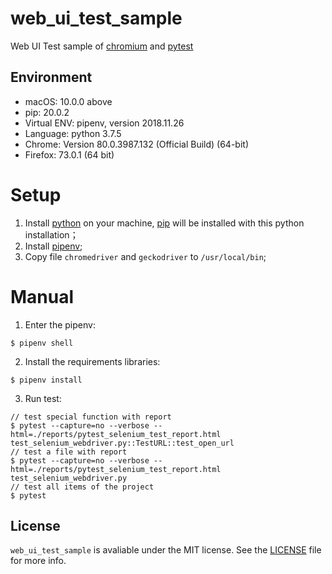 # web_ui_test_sample
Web UI Test sample of [chromium](https://www.chromium.org/) and [pytest](https://docs.pytest.org/en/latest/)


## Environment

* macOS: 10.0.0 above
* pip: 20.0.2
* Virtual ENV: pipenv, version 2018.11.26
* Language: python 3.7.5
* Chrome: Version 80.0.3987.132 (Official Build) (64-bit)
* Firefox: 73.0.1 (64 bit)

# Setup
1. Install [python](https://www.python.org/) on your machine, [pip](https://pypi.org/project/pip/) will be installed with this python installation；
2. Install [pipenv](https://github.com/pypa/pipenv);
3. Copy file `chromedriver` and `geckodriver` to `/usr/local/bin`;

# Manual
1. Enter the pipenv:
```shell
$ pipenv shell
```
2. Install the requirements libraries:
```shell
$ pipenv install
```
3. Run test:
```shell
// test special function with report
$ pytest --capture=no --verbose --html=./reports/pytest_selenium_test_report.html test_selenium_webdriver.py::TestURL::test_open_url
// test a file with report
$ pytest --capture=no --verbose --html=./reports/pytest_selenium_test_report.html test_selenium_webdriver.py
// test all items of the project
$ pytest
```

## License

`web_ui_test_sample` is avaliable under the MIT license. See the [LICENSE](https://github.com/gaoshanyu/web_ui_test_sample/master/LICENSE) file for more info.
